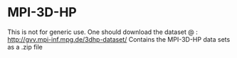 # MPI-3D-HP

This is not for generic use. One should download the dataset @ : http://gvv.mpi-inf.mpg.de/3dhp-dataset/ 
Contains the MPI-3D-HP data sets as a .zip file 
